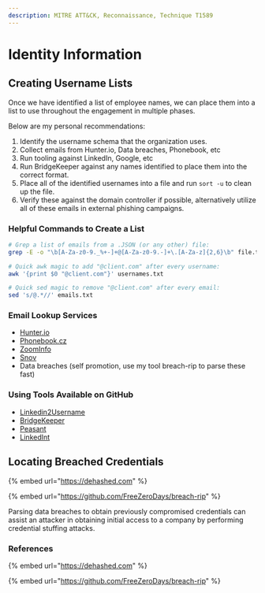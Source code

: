 ```yaml
---
description: MITRE ATT&CK, Reconnaissance, Technique T1589
---
```


# Identity Information

## Creating Username Lists

Once we have identified a list of employee names, we can place them into a list to use throughout the engagement in multiple phases.

Below are my personal recommendations:

1. Identify the username schema that the organization uses.
2. Collect emails from Hunter.io, Data breaches, Phonebook, etc
3. Run tooling against LinkedIn, Google, etc
4. Run BridgeKeeper against any names identified to place them into the correct format.
5. Place all of the identified usernames into a file and run `sort -u` to clean up the file.
6. Verify these against the domain controller if possible, alternatively utilize all of these emails in external phishing campaigns.

### Helpful Commands to Create a List

```bash
# Grep a list of emails from a .JSON (or any other) file:
grep -E -o "\b[A-Za-z0-9._%+-]+@[A-Za-z0-9.-]+\.[A-Za-z]{2,6}\b" file.txt

# Quick awk magic to add "@client.com" after every username:
awk '{print $0 "@client.com"}' usernames.txt

# Quick sed magic to remove "@client.com" after every email:
sed 's/@.*//' emails.txt
```

### Email Lookup Services

* [Hunter.io](https://hunter.io)
* [Phonebook.cz](https://phonebook.cz)
* [ZoomInfo](https://www.zoominfo.com)
* [Snov](https://snov.io/email-finder)
* Data breaches (self promotion, use my tool breach-rip to parse these fast)

### Using Tools Available on GitHub

* [Linkedin2Username](https://github.com/initstring/linkedin2username)
* [BridgeKeeper](https://github.com/0xZDH/BridgeKeeper)
* [Peasant](https://github.com/arch4ngel/peasant)
* [LinkedInt](https://github.com/vysecurity/LinkedInt)

## Locating Breached Credentials

{% embed url="https://dehashed.com" %}

{% embed url="https://github.com/FreeZeroDays/breach-rip" %}

Parsing data breaches to obtain previously compromised credentials can assist an attacker in obtaining initial access to a company by performing credential stuffing attacks.

### References

{% embed url="https://dehashed.com" %}

{% embed url="https://github.com/FreeZeroDays/breach-rip" %}
